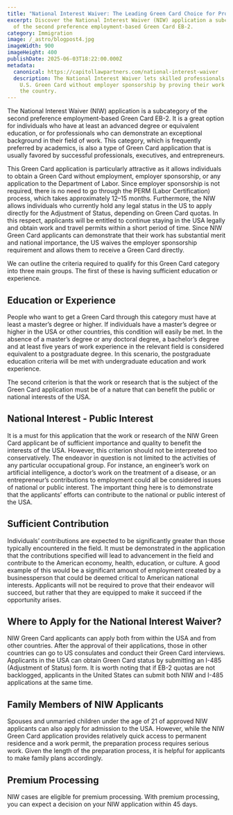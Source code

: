 ```yaml
---
title: "National Interest Waiver: The Leading Green Card Choice for Professionals"
excerpt: Discover the National Interest Waiver (NIW) application a subcategory
  of the second preference employment-based Green Card EB-2.
category: Immigration
image: /_astro/blogpost4.jpg
imageWidth: 900
imageHeight: 400
publishDate: 2025-06-03T18:22:00.000Z
metadata:
  canonical: https://capitollawpartners.com/national-interest-waiver
  description: The National Interest Waiver lets skilled professionals secure a
    U.S. Green Card without employer sponsorship by proving their work benefits
    the country.
---
```

The National Interest Waiver (NIW) application is a subcategory of the second preference employment-based Green Card EB-2. It is a great option for individuals who have at least an advanced degree or equivalent education, or for professionals who can demonstrate an exceptional background in their field of work. This category, which is frequently preferred by academics, is also a type of Green Card application that is usually favored by successful professionals, executives, and entrepreneurs.

This Green Card application is particularly attractive as it allows individuals to obtain a Green Card without employment, employer sponsorship, or any application to the Department of Labor. Since employer sponsorship is not required, there is no need to go through the PERM (Labor Certification) process, which takes approximately 12–15 months. Furthermore, the NIW allows individuals who currently hold any legal status in the US to apply directly for the Adjustment of Status, depending on Green Card quotas. In this respect, applicants will be entitled to continue staying in the USA legally and obtain work and travel permits within a short period of time. Since NIW Green Card applicants can demonstrate that their work has substantial merit and national importance, the US waives the employer sponsorship requirement and allows them to receive a Green Card directly.

We can outline the criteria required to qualify for this Green Card category into three main groups. The first of these is having sufficient education or experience.

## Education or Experience

People who want to get a Green Card through this category must have at least a master’s degree or higher. If individuals have a master’s degree or higher in the USA or other countries, this condition will easily be met. In the absence of a master’s degree or any doctoral degree, a bachelor’s degree and at least five years of work experience in the relevant field is considered equivalent to a postgraduate degree. In this scenario, the postgraduate education criteria will be met with undergraduate education and work experience.

The second criterion is that the work or research that is the subject of the Green Card application must be of a nature that can benefit the public or national interests of the USA.

## National Interest - Public Interest

It is a must for this application that the work or research of the NIW Green Card applicant be of sufficient importance and quality to benefit the interests of the USA. However, this criterion should not be interpreted too conservatively. The endeavor in question is not limited to the activities of any particular occupational group. For instance, an engineer’s work on artificial intelligence, a doctor’s work on the treatment of a disease, or an entrepreneur’s contributions to employment could all be considered issues of national or public interest. The important thing here is to demonstrate that the applicants’ efforts can contribute to the national or public interest of the USA.

## Sufficient Contribution

Individuals’ contributions are expected to be significantly greater than those typically encountered in the field. It must be demonstrated in the application that the contributions specified will lead to advancement in the field and contribute to the American economy, health, education, or culture. A good example of this would be a significant amount of employment created by a businessperson that could be deemed critical to American national interests. Applicants will not be required to prove that their endeavor will succeed, but rather that they are equipped to make it succeed if the opportunity arises.

## Where to Apply for the National Interest Waiver?

NIW Green Card applicants can apply both from within the USA and from other countries. After the approval of their applications, those in other countries can go to US consulates and conduct their Green Card interviews. Applicants in the USA can obtain Green Card status by submitting an I-485 (Adjustment of Status) form. It is worth noting that if EB-2 quotas are not backlogged, applicants in the United States can submit both NIW and I-485 applications at the same time. 

## Family Members of NIW Applicants

Spouses and unmarried children under the age of 21 of approved NIW applicants can also apply for admission to the USA. However, while the NIW Green Card application provides relatively quick access to permanent residence and a work permit, the preparation process requires serious work. Given the length of the preparation process, it is helpful for applicants to make family plans accordingly.

## Premium Processing

NIW cases are eligible for premium processing. With premium processing, you can expect a decision on your NIW application within 45 days.
